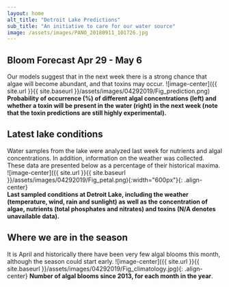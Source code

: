 ```yaml
---
layout: home
alt_title: "Detroit Lake Predictions"
sub_title: "An initiative to care for our water source"
image: /assets/images/PANO_20180911_101726.jpg
---
```

## Bloom Forecast Apr 29 - May 6
Our models suggest that in the next week there is a strong chance that algae will become abundant, and that toxins may occur.
![image-center]({{ site.url }}{{ site.baseurl }}/assets/images/04292019/Fig_prediction.png)
__Probability of occurrence (%) of different algal concentrations (left) and whether a toxin will be present in the water (right) in the next week (note that the toxin predictions are still highly experimental).__

## Latest lake conditions
Water samples from the lake were analyzed last week for nutrients and algal concentrations. In addition, information on the weather was collected. These data are presented below as a percentage of their historical maxima.
![image-center]({{ site.url }}{{ site.baseurl }}/assets/images/04292019/Fig_petal.png){:width="600px"}{: .align-center}
<br clear="all" />
__Last sampled conditions at Detroit Lake, including the weather (temperature, wind, rain and sunlight) as well as the concentration of algae, nutrients (total phosphates and nitrates) and toxins (N/A denotes unavailable data).__

## Where we are in the season
It is April and historically there have been very few algal blooms this month, although the season could start early.
![image-center]({{ site.url }}{{ site.baseurl }}/assets/images/04292019/Fig_climatology.jpg){: .align-center}
__Number of algal blooms since 2013, for each month in the year__.
